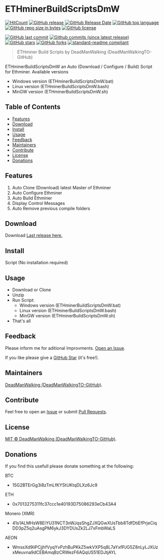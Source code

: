 # ETHminerBuildScriptsDmW
[![HitCount](http://hits.dwyl.io/DeadManWalkingTO/ETHminerBuildScriptsDmW.svg)](../../)
[![GitHub release](https://img.shields.io/github/release/DeadManWalkingTO/ETHminerBuildScriptsDmW/all.svg)](../../releases/latest)
[![GitHub Release Date](https://img.shields.io/github/release-date-pre/DeadManWalkingTO/ETHminerBuildScriptsDmW.svg)](../../releases/latest)
[![GitHub top language](https://img.shields.io/github/languages/top/DeadManWalkingTO/ETHminerBuildScriptsDmW.svg)](../../)
[![GitHub repo size in bytes](https://img.shields.io/github/repo-size/DeadManWalkingTO/ETHminerBuildScriptsDmW.svg)](../../)
[![GitHub license](https://img.shields.io/github/license/DeadManWalkingTO/ETHminerBuildScriptsDmW.svg)](./LICENSE)

[![GitHub last commit](https://img.shields.io/github/last-commit/DeadManWalkingTO/ETHminerBuildScriptsDmW.svg)](../../)
[![Github commits (since latest release)](https://img.shields.io/github/commits-since/DeadManWalkingTO/ETHminerBuildScriptsDmW/latest.svg)](../../)
[![GitHub stars](https://img.shields.io/github/stars/DeadManWalkingTO/ETHminerBuildScriptsDmW.svg)](../../stargazers)
[![GitHub forks](https://img.shields.io/github/forks/DeadManWalkingTO/ETHminerBuildScriptsDmW.svg)](../../network)
[![standard-readme compliant](https://img.shields.io/badge/readme%20style-standard-ETHminerBuildScriptsDmW.svg)](./README.md)
> ETHminer Build Scripts by DeadManWalking (DeadManWalkingTO-GitHub) 

ETHminerBuildScriptsDmW an Auto (Download / Configure / Build) Script for Ethminer.
Available versions
* Windows version (ETHminerBuildScriptsDmW.bat)
* Linux version (ETHminerBuildScriptsDmW.bash)
* MinGW version (ETHminerBuildScriptsDmW.sh)

## Table of Contents
- [Features](#features)
- [Download](#download)
- [Install](#install)
- [Usage](#usage)
- [Feedback](#feedback)
- [Maintainers](#maintainers)
- [Contribute](#contribute)
- [License](#license)
- [Donations](#donations)

## Features
1. Auto Clone (Download) latest Master of Ethminer
2. Auto Configure Ethminer
3. Auto Build Ethminer
4. Display Control Messages
5. Auto Remove previous compile folders 

## Download
Download [Last release here.](../../releases/latest)

## Install
Script (No installation required)

## Usage
* Download or Clone
* Unzip
* Run Script:
  * Windows version (ETHminerBuildScriptsDmW.bat)
  * Linux version (ETHminerBuildScriptsDmW.bash)
  * MinGW version (ETHminerBuildScriptsDmW.sh)
* That's all

## Feedback
Please inform me for aditional Improvments. [Open an Issue](../../issues).

If you like please give a [GitHub Star](../../stargazers) (it's free!).

## Maintainers
[DeadManWalking (DeadManWalkingTO-GitHub)](https://github.com/DeadManWalkingTO).

## Contribute
Feel free to open an [Issue](../../issues/new) or submit [Pull Requests](../../pulls).

## License
[MIT © DeadManWalking (DeadManWalkingTO-GitHub)](./LICENSE).

## Donations
If you find this usefull please donate something at the following:

BTC
* 15G2BTErGg3i8zTmLfKYStUKtqDLXz6Jc9

ETH
* 0x7013275311fc37ccc1e40193D75086293eCb43A4

Monero (XMR)
* 41s1ALMHsW8EiYU31NCT3nWJqsShgZJXQGwXUsTbb8TdfDtiEfPrjeCiqDD3pZ5q2uAsgPM6ykJ3DYDUsZk2LJ7xFmbWaLS

AEON
* WmssXd9iiPCjjhfVyqYvPzhBuPKkZ5wkVXP5q8L7aYxfPJG5Z8nLyLJXUzxMeuvna9dCEBAmqBzCRWezF6AQqUS51EDJtjAYL
